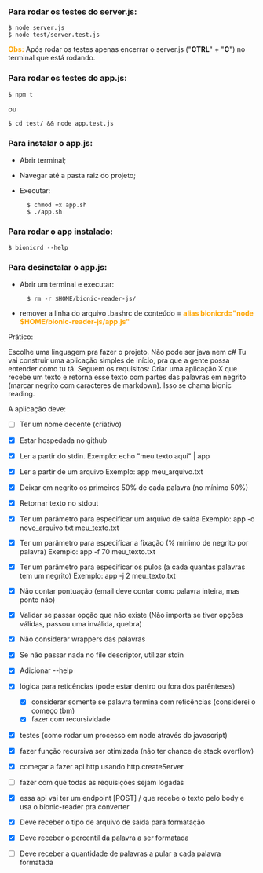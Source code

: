 ### Para rodar os testes do server.js:
    $ node server.js
    $ node test/server.test.js

<span style="color:orange">**Obs:**</span> Após rodar os testes apenas encerrar o server.js ("**CTRL**" + "**C**") no terminal que está rodando.

### Para rodar os testes do app.js:
    $ npm t

ou

    $ cd test/ && node app.test.js

### Para instalar o app.js:
- Abrir terminal;
- Navegar até a pasta raiz do projeto;
- Executar:
    
        $ chmod +x app.sh
        $ ./app.sh

### Para rodar o app instalado:
    $ bionicrd --help
    
### Para desinstalar o app.js:
- Abrir um terminal e executar:
        
        $ rm -r $HOME/bionic-reader-js/
        
- remover a linha do arquivo .bashrc de conteúdo = <span style="color:orange">**alias bionicrd="node $HOME/bionic-reader-js/app.js"**</span>




Prático:

Escolhe uma linguagem pra fazer o projeto. Não pode ser java nem c#
Tu vai construir uma aplicação simples de início, pra que a gente possa entender como tu tá. Seguem os requisitos:
Criar uma aplicação X que recebe um texto e retorna esse texto com partes das palavras em negrito (marcar negrito com caracteres de markdown). Isso se chama bionic reading.

A aplicação deve:

- [ ] Ter um nome decente (criativo)

- [x] Estar hospedada no github

- [x] Ler a partir do stdin.
    Exemplo: echo "meu texto aqui" | app

- [x] Ler a partir de um arquivo
    Exemplo: app meu_arquivo.txt

- [x] Deixar em negrito os primeiros 50% de cada palavra (no mínimo 50%)

- [x] Retornar texto no stdout

- [x] Ter um parâmetro para especificar um arquivo de saída
    Exemplo: app -o novo_arquivo.txt meu_texto.txt

- [x] Ter um parâmetro para especificar a fixação (% mínimo de negrito por palavra)
    Exemplo: app -f 70 meu_texto.txt

- [x] Ter um parâmetro para especificar os pulos (a cada quantas palavras tem um negrito)
    Exemplo: app -j 2 meu_texto.txt

- [x] Não contar pontuação (email deve contar como palavra inteira, mas ponto não)

- [x] Validar se passar opção que não existe (Não importa se tiver opções válidas, passou uma inválida, quebra)

- [x] Não considerar wrappers das palavras

- [x] Se não passar nada no file descriptor, utilizar stdin

- [x] Adicionar --help

- [x] lógica para reticências (pode estar dentro ou fora dos parênteses)
    - [x] considerar somente se palavra termina com reticências (considerei o começo tbm)
    - [x] fazer com recursividade

- [x] testes (como rodar um processo em node através do javascript)

- [x] fazer função recursiva ser otimizada (não ter chance de stack overflow)
- [x] começar a fazer api http usando http.createServer
- [ ] fazer com que todas as requisições sejam logadas
- [x] essa api vai ter um endpoint [POST] / que recebe o texto pelo body e usa o bionic-reader pra converter
- [x] Deve receber o tipo de arquivo de saída para formatação
- [x] Deve receber o percentil da palavra a ser formatada
- [ ] Deve receber a quantidade de palavras a pular a cada palavra formatada